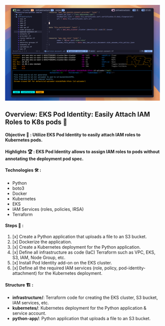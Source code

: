 ![codesnap](https://github.com/assafdori/pod-to-s3/blob/main/k9s-snap.png)

## Overview: EKS Pod Identity: Easily Attach IAM Roles to K8s pods 🎡

#### Objective 🏅 : Utilize EKS Pod Identity to easily attach IAM roles to Kubernetes pods.

#### Highlights 🏆 : EKS Pod Identity allows to assign IAM roles to pods without annotating the deployment pod spec.

#### Technologies 🛠️ :
- Python 
- boto3 
- Docker
- Kubernetes
- EKS
- IAM Services (roles, policies, IRSA)
- Terraform

#### Steps 📝 :

1. [x] Create a Python application that uploads a file to an S3 bucket.  
2. [x] Dockerize the application.  
3. [x] Create a Kubernetes deployment for the Python application.  
4. [x] Define all infrastructure as code (IaC) Terraform such as VPC, EKS, S3, IAM, Node Group, etc.  
5. [x] Install Pod Identity add-on on the EKS cluster.
5. [x] Define all the required IAM services (role, policy, pod-identity-attachment) for the Kubernetes deployment. 

#### Structure 🏗️ :
- **infrastructure/**: Terraform code for creating the EKS cluster, S3 bucket, IAM services, etc.  
- **kubernetes/**: Kubernetes deployment for the Python application & service account. 
- **python-app/**: Python application that uploads a file to an S3 bucket.  
